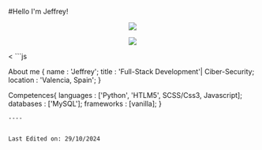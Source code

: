#Hello I'm Jeffrey!



<p align="center">
  <img src="https://github.com/thompsonemerson/thompsonemerson/raw/master/cover-thompson.png" />
</p>
<figure>
  
  <p align="center"> 
<img src="https://stock.adobe.com/
https://as2.ftcdn.net/v2/jpg/00/69/83/17/1000_F_69831748_x0ahG2Ewz1uLFZzTxjV79faRnXWJrARf.jpg">
  </p>
</figure>
  <
```js


About me {
  name      :  'Jeffrey';
  title     :  'Full-Stack Development'| Ciber-Security;
  location  : 'Valencia, Spain';
}

Competences{
  languages  : ['Python', 'HTLM5', SCSS/Css3, Javascript];
  databases  : ['MySQL'];
  frameworks : [vanilla];
}
```
----


Last Edited on: 29/10/2024
